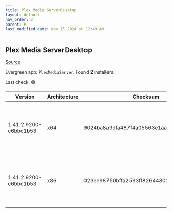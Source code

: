 ```yaml
---
title: Plex Media ServerDesktop
layout: default
nav_order: 2
parent: P
last_modified_date: Nov 15 2024 at 12:49 AM
---
```


## Plex Media ServerDesktop

[Source](https://www.plex.tv/media-server-downloads/)

Evergreen app: `PlexMediaServer`. Found **2** installers.

Last check: 🟢

| Version               | Architecture | Checksum                                 | URI                                                                                                                                                                                                                                                              |
| --------------------- | ------------ | ---------------------------------------- | ---------------------------------------------------------------------------------------------------------------------------------------------------------------------------------------------------------------------------------------------------------------- |
| 1.41.2.9200-c6bbc1b53 | x64          | 9024ba8a9dfa487f4a05563e1aa24759ac3a0eb3 | [https://downloads.plex.tv/plex-media-server-new/1.41.2.9200-c6bbc1b53/windows/PlexMediaServer-1.41.2.9200-c6bbc1b53-x86_64.exe](https://downloads.plex.tv/plex-media-server-new/1.41.2.9200-c6bbc1b53/windows/PlexMediaServer-1.41.2.9200-c6bbc1b53-x86_64.exe) |
| 1.41.2.9200-c6bbc1b53 | x86          | 023ee98750bffa2593ff82644802c0dc8acc64a4 | [https://downloads.plex.tv/plex-media-server-new/1.41.2.9200-c6bbc1b53/windows/PlexMediaServer-1.41.2.9200-c6bbc1b53-x86.exe](https://downloads.plex.tv/plex-media-server-new/1.41.2.9200-c6bbc1b53/windows/PlexMediaServer-1.41.2.9200-c6bbc1b53-x86.exe)       |
